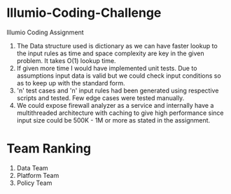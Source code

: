 # Illumio-Coding-Challenge

Illumio Coding Assignment

1.	The Data structure used is dictionary as we can have faster lookup to the input rules as time and space complexity are key in the given problem. It takes O(1) lookup time.
2.	If given more time I would have implemented unit tests. Due to assumptions input data is valid but we could check input conditions so as to keep up with the standard form.
3.  'n' test cases and 'n' input rules had been generated using respective scripts and tested. Few edge cases were tested manually.   
4.	We could expose firewall analyzer as a service and internally have a multithreaded architecture with caching to give high performance since input size could be 500K - 1M or more as stated in the assignment.

# Team Ranking
1. Data Team 
2. Platform Team 
3. Policy Team


